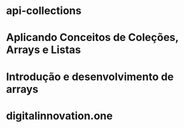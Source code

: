 # api-collections
# Aplicando Conceitos de Coleções, Arrays e Listas
# Introdução e desenvolvimento de arrays
# digitalinnovation.one
